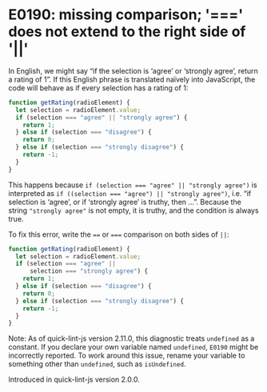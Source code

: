 # E0190: missing comparison; '===' does not extend to the right side of '||'

In English, we might say “if the selection is ‘agree’ or ‘strongly agree’,
return a rating of 1”. If this English phrase is translated naïvely into
JavaScript, the code will behave as if every selection has a rating of 1:

```javascript
function getRating(radioElement) {
  let selection = radioElement.value;
  if (selection === "agree" || "strongly agree") {
    return 1;
  } else if (selection === "disagree") {
    return 0;
  } else if (selection === "strongly disagree") {
    return -1;
  }
}
```

This happens because `if (selection === "agree" || "strongly agree")` is
interpreted as `if ((selection === "agree") || "strongly agree")`, i.e. “if
selection is ‘agree’, or if ‘strongly agree’ is truthy, then …”. Because the
string `"strongly agree"` is not empty, it is truthy, and the condition is
always true.

To fix this error, write the `==` or `===` comparison on both sides of `||`:

```javascript
function getRating(radioElement) {
  let selection = radioElement.value;
  if (selection === "agree" ||
      selection === "strongly agree") {
    return 1;
  } else if (selection === "disagree") {
    return 0;
  } else if (selection === "strongly disagree") {
    return -1;
  }
}
```

Note: As of quick-lint-js version 2.11.0, this diagnostic treats `undefined` as
a constant. If you declare your own variable named `undefined`, `E0190` might be
incorrectly reported. To work around this issue, rename your variable to
something other than `undefined`, such as `isUndefined`.

Introduced in quick-lint-js version 2.0.0.
